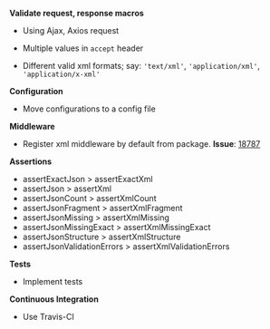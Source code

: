 **Validate request, response macros**

- Using Ajax, Axios request

- Multiple values in `accept` header

- Different valid xml formats; say: `'text/xml'`, `'application/xml'`, `'application/x-xml'`

**Configuration**

- Move configurations to a config file

**Middleware**

- Register xml middleware by default from package. **Issue**: [18787](https://github.com/laravel/framework/issues/18787)

**Assertions**

- assertExactJson > assertExactXml
- assertJson > assertXml
- assertJsonCount > assertXmlCount
- assertJsonFragment > assertXmlFragment
- assertJsonMissing > assertXmlMissing
- assertJsonMissingExact > assertXmlMissingExact
- assertJsonStructure > assertXmlStructure
- assertJsonValidationErrors > assertXmlValidationErrors

**Tests**

- Implement tests

**Continuous Integration**

- Use Travis-CI
